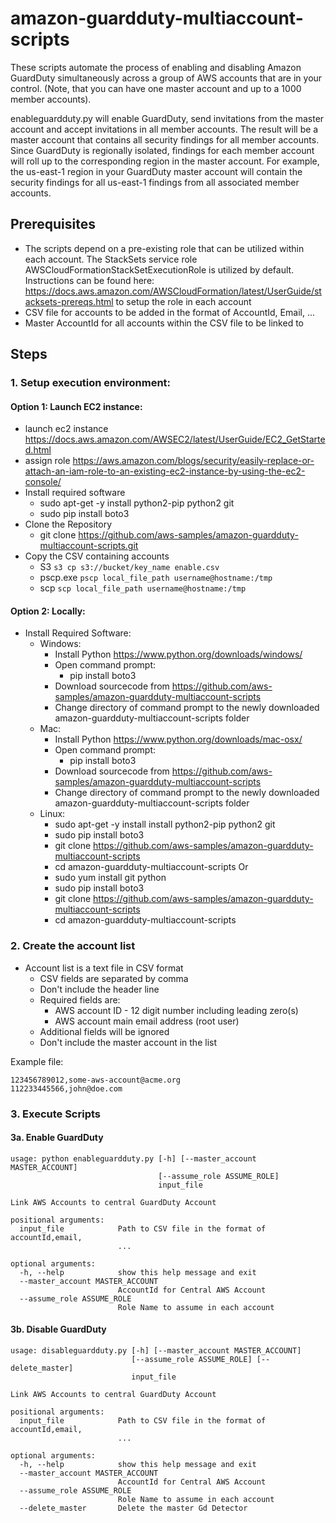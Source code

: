 # amazon-guardduty-multiaccount-scripts

These scripts automate the process of enabling and disabling Amazon GuardDuty simultaneously across a group of AWS accounts that are in your control. (Note, that you can have one master account and up to a 1000 member accounts).

enableguardduty.py will enable GuardDuty, send invitations from the master account and accept invitations in all member accounts. The result will be a master account that contains all security findings for all member accounts. Since GuardDuty is regionally isolated, findings for each member account will roll up to the corresponding region in the master account. For example, the us-east-1 region in your GuardDuty master account will contain the security findings for all us-east-1 findings from all associated member accounts.

## Prerequisites

* The scripts depend on a pre-existing role that can be utilized within each account.  The StackSets service role AWSCloudFormationStackSetExecutionRole is utilized by default.  Instructions can be found here: https://docs.aws.amazon.com/AWSCloudFormation/latest/UserGuide/stacksets-prereqs.html to setup the role in each account
* CSV file for accounts to be added in the format of AccountId, Email, ...
* Master AccountId for all accounts within the CSV file to be linked to

## Steps
### 1. Setup execution environment:
#### Option 1: Launch EC2 instance:
* launch ec2 instance https://docs.aws.amazon.com/AWSEC2/latest/UserGuide/EC2_GetStarted.html
* assign role https://aws.amazon.com/blogs/security/easily-replace-or-attach-an-iam-role-to-an-existing-ec2-instance-by-using-the-ec2-console/
* Install required software
    * sudo apt-get -y install python2-pip python2 git
    * sudo pip install boto3
* Clone the Repository
    * git clone https://github.com/aws-samples/amazon-guardduty-multiaccount-scripts.git
* Copy the CSV containing accounts
    * S3 `s3 cp s3://bucket/key_name enable.csv`
    * pscp.exe `pscp local_file_path username@hostname:/tmp`
    * scp `scp local_file_path username@hostname:/tmp`

#### Option 2: Locally:
* Install Required Software:
    * Windows:
        * Install Python https://www.python.org/downloads/windows/
        * Open command prompt:
            * pip install boto3
        * Download sourcecode from https://github.com/aws-samples/amazon-guardduty-multiaccount-scripts
        * Change directory of command prompt to the newly downloaded amazon-guardduty-multiaccount-scripts folder
    * Mac:
        * Install Python https://www.python.org/downloads/mac-osx/
        * Open command prompt:
            * pip install boto3
        * Download sourcecode from https://github.com/aws-samples/amazon-guardduty-multiaccount-scripts
        * Change directory of command prompt to the newly downloaded amazon-guardduty-multiaccount-scripts folder
    * Linux:
        * sudo apt-get -y install install python2-pip python2 git
        * sudo pip install boto3
        * git clone https://github.com/aws-samples/amazon-guardduty-multiaccount-scripts
        * cd amazon-guardduty-multiaccount-scripts
        Or
        * sudo yum install git python
        * sudo pip install boto3
        * git clone https://github.com/aws-samples/amazon-guardduty-multiaccount-scripts
        * cd amazon-guardduty-multiaccount-scripts

### 2. Create the account list
* Account list is a text file in CSV format
    * CSV fields are separated by comma
    * Don't include the header line
    * Required fields are:
        * AWS account ID - 12 digit number including leading zero(s)
        * AWS account main email address (root user)
    * Additional fields will be ignored
    * Don't include the master account in the list

Example file:
```
123456789012,some-aws-account@acme.org
112233445566,john@doe.com
```

### 3. Execute Scripts
#### 3a. Enable GuardDuty

```
usage: python enableguardduty.py [-h] [--master_account MASTER_ACCOUNT]
                                 [--assume_role ASSUME_ROLE]
                                 input_file

Link AWS Accounts to central GuardDuty Account

positional arguments:
  input_file            Path to CSV file in the format of accountId,email,
                        ...

optional arguments:
  -h, --help            show this help message and exit
  --master_account MASTER_ACCOUNT
                        AccountId for Central AWS Account
  --assume_role ASSUME_ROLE
                        Role Name to assume in each account
```
    
#### 3b. Disable GuardDuty

```
usage: disableguardduty.py [-h] [--master_account MASTER_ACCOUNT]
                           [--assume_role ASSUME_ROLE] [--delete_master]
                           input_file

Link AWS Accounts to central GuardDuty Account

positional arguments:
  input_file            Path to CSV file in the format of accountId,email,
                        ...

optional arguments:
  -h, --help            show this help message and exit
  --master_account MASTER_ACCOUNT
                        AccountId for Central AWS Account
  --assume_role ASSUME_ROLE
                        Role Name to assume in each account
  --delete_master       Delete the master Gd Detector
```
